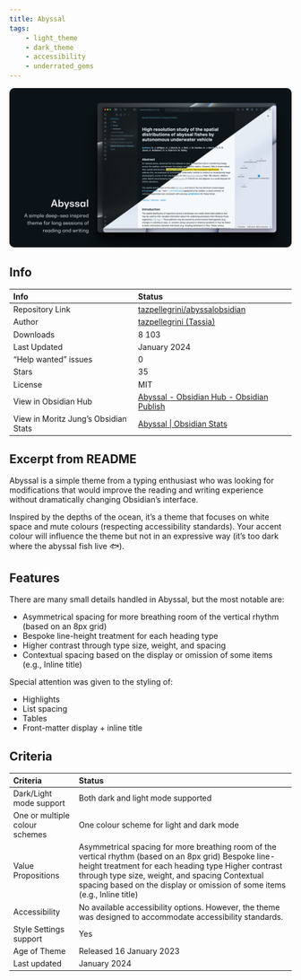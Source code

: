 ```yaml
---
title: Abyssal
tags:
    - light_theme
    - dark_theme
    - accessibility
    - underrated_gems
---
```


<img src="https://raw.githubusercontent.com/tazpellegrini/abyssalobsidian/refs/heads/main/assets/abyssal-opening.png">

## Info
| Info | Status |
| :--- | :--- |
| Repository Link | [tazpellegrini/abyssalobsidian](https://github.com/tazpellegrini/abyssalobsidian) |
| Author | [tazpellegrini (Tassia)](https://github.com/tazpellegrini) |
| Downloads | 8 103 |
| Last Updated | January 2024 |
| “Help wanted” issues | 0 |
| Stars | 35 |
| License | MIT |
| View in Obsidian Hub | [Abyssal \- Obsidian Hub \- Obsidian Publish](https://publish.obsidian.md/hub/02+-+Community+Expansions/02.05+All+Community+Expansions/Themes/Abyssal) |
| View in Moritz Jung’s Obsidian Stats | [Abyssal \| Obsidian Stats](https://www.moritzjung.dev/obsidian-stats/themes/abyssal/) |

## Excerpt from README
Abyssal is a simple theme from a typing enthusiast who was looking for modifications that would improve the reading and writing experience without dramatically changing Obsidian’s interface.

Inspired by the depths of the ocean, it’s a theme that focuses on white space and mute colours (respecting accessibility standards). Your accent colour will influence the theme but not in an expressive way (it’s too dark where the abyssal fish live 🐟).

## Features
There are many small details handled in Abyssal, but the most notable are:

- Asymmetrical spacing for more breathing room of the vertical rhythm (based on an 8px grid)  
- Bespoke line-height treatment for each heading type  
- Higher contrast through type size, weight, and spacing  
- Contextual spacing based on the display or omission of some items (e.g., Inline title)

Special attention was given to the styling of:

- Highlights  
- List spacing  
- Tables  
- Front-matter display \+ inline title

## Criteria
| Criteria | Status | 
| :--- | :--- | 
| Dark/Light mode support | Both dark and light mode supported | 
| One or multiple colour schemes | One colour scheme for light and dark mode | 
| Value Propositions | Asymmetrical spacing for more breathing room of the vertical rhythm (based on an 8px grid) Bespoke line-height treatment for each heading type Higher contrast through type size, weight, and spacing Contextual spacing based on the display or omission of some items (e.g., Inline title) | 
| Accessibility | No available accessibility options. However, the theme was designed to accommodate accessibility standards. | 
| Style Settings support | Yes | 
| Age of Theme | Released 16 January 2023 | 
| Last updated | January 2024 | 